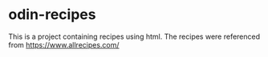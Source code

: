 # odin-recipes
This is a project containing recipes using html. The recipes were referenced from https://www.allrecipes.com/